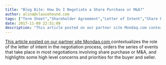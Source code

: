 ```yaml
---
title: "Blog Bite: How Do I Negotiate a Share Purchase or M&A?"
author: alina@clausehound.com
tags: ["Term Sheet","Shareholder Agreement","Letter of Intent","Share Purchase Agreement","Blog Bites","Mondaq"]
date: 2017-11-09 22:51:09
description: "This article posted on our partner site Mondaq.com contextualizes the role of the letter of intent in the negotiation process, orders the series of events that take place in most negotiations involv..."
---
```


[This article posted on our partner site Mondaq.com ](http://www.mondaq.com/canada/x/412242/Contract+Law/Negotiating+the+Deal)contextualizes the role of the letter of intent in the negotiation process, orders the series of events that take place in most negotiations involving share purchase or M&A, and highlights some high level concerns and priorities for the buyer and seller.